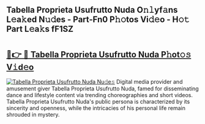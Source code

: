 ## Tabella Proprieta Usufrutto Nuda O𝚗𝚕yf𝚊ns L𝚎a𝚔ed N𝚞𝚍es - Part-Fn0 P𝚑𝚘tos Vi𝚍𝚎o - H𝚘𝚝 Part L𝚎a𝚔s fF1SZ

# <h2><a href="http://kf5y8w.oniu.top/?m=Tabella+Proprieta+Usufrutto+Nuda">🔗👉 🔴 Tabella Proprieta Usufrutto Nuda P𝚑ot𝚘𝚜 V𝚒d𝚎o</a></h2>

[![Tabella Proprieta Usufrutto Nuda Nu𝚍e𝚜](https://i.imgur.com/0qMVB7G.gif)](http://kf5y8w.oniu.top/?m=Tabella+Proprieta+Usufrutto+Nuda)
Digital media provider and amusement giver Tabella Proprieta Usufrutto Nuda, famed for disseminating dance and lifestyle content via trending choreographies and short videos. Tabella Proprieta Usufrutto Nuda's public persona is characterized by its sincerity and openness, while the intricacies of his personal life remain shrouded in mystery.  
